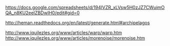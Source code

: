 
https://docs.google.com/spreadsheets/d/194IVZR_xLVsw5H0zJZ7CWuimOQA_n8KU2eeIZBDwIH0/edit#gid=0

http://heman.readthedocs.org/en/latest/generate.html#archipelagos

http://www.iquilezles.org/www/articles/warp/warp.htm
http://www.iquilezles.org/www/articles/morenoise/morenoise.htm
